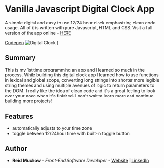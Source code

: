 # Vanilla Javascript Digital Clock App

A simple digital and easy to use 12/24 hour clock emphasizing clean code usage.  All of it is written with pure Javascript, HTML and CSS.  Visit a full version of the app online - [HERE](https://ram071985.github.io/digital-clock-app/)

[Codepen](https://codepen.io/reid-muchow/pen/yLyJyzd)
![Digital Clock](https://github.com/ram071985/digital-clock-app/blob/master/Screen%20Shot%202019-12-09%20at%208.08.12%20PM.png)
)
## Summary

This is my 1st time programming an app and I learned so much in the process.  While building this digital clock app I learned how to use functions in lexical and global scope, converting long strings into shorter more legible string themes and using multiple avenues of logic to return parameters to the DOM.  I really like the idea of clean code and it's a great feeling to look over your code when it's finished.  I can't wait to learn more and continue building more projects!

## Features

- automatically adjusts to your time zone
- toggle between 12/24hour time with built-in toggle button

## Author 

* **Reid Muchow** - *Front-End Software Developer* - [Website](https://www.reidmuchow.com) | [LinkedIn](https://www.linkedin.com/in/reidmuchow/)






